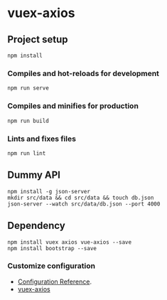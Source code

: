 # vuex-axios

## Project setup
```
npm install
```

### Compiles and hot-reloads for development
```
npm run serve
```

### Compiles and minifies for production
```
npm run build
```

### Lints and fixes files
```
npm run lint
```

## Dummy API
```
npm install -g json-server
mkdir src/data && cd src/data && touch db.json
json-server --watch src/data/db.json --port 4000
```

## Dependency
```
npm install vuex axios vue-axios --save
npm install bootstrap --save
```

### Customize configuration
- [Configuration Reference](https://cli.vuejs.org/config/).
- [vuex-axios](https://appdividend.com/2018/05/08/vuex-axios-get-request-tutorial-with-example/)

